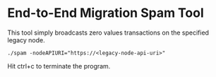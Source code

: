 # End-to-End Migration Spam Tool

This tool simply broadcasts zero values transactions on the specified legacy node.

```
./spam -nodeAPIURI="https://<legacy-node-api-uri>"
```

Hit ctrl+c to terminate the program.
